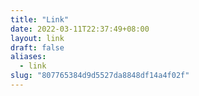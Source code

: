 ```yaml
---
title: "Link"
date: 2022-03-11T22:37:49+08:00
layout: link
draft: false
aliases:
  - link
slug: "807765384d9d5527da8848df14a4f02f"
---
```


